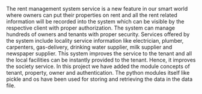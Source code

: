 The rent management system service is a new feature in our smart world where owners can put their properties on rent and all the rent related information will be recorded into the system which can be visible by the respective client with proper authorization. The system can manage hundreds of owners and tenants with proper security. Services offered by the system include locality service information like electrician, plumber, carpenters, gas-delivery, drinking water supplier, milk supplier and newspaper supplier. 
This system improves the service to the tenant and all the local facilities can be instantly provided to the tenant. Hence, it improves the society service. In this project we have added the module concepts of tenant, property, owner and authentication. The python modules itself like pickle and os have been used for storing and retrieving the data in the data file.

